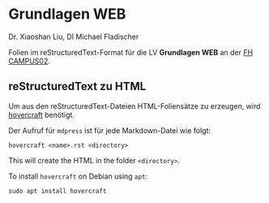 # Grundlagen WEB

Dr. Xiaoshan Liu, DI Michael Fladischer

Folien im reStructuredText-Format für die LV **Grundlagen WEB** an der [FH
CAMPUS02](https://www.campus02.at/).

## reStructuredText zu HTML

Um aus den reStructuredText-Dateien HTML-Foliensätze zu erzeugen, wird
[hovercraft](https://pypi.python.org/pypi/hovercraft) benötigt.

Der Aufruf für `mdpress` ist für jede Markdown-Datei wie folgt:

    hovercraft <name>.rst <directory>

This will create the HTML in the folder `<directory>`.

To install `hovercraft` on Debian using `apt`:

    sudo apt install hovercraft

